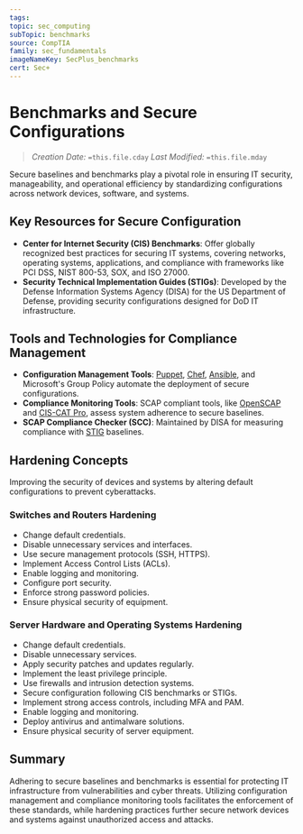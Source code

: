 ```yaml
---
tags: 
topic: sec_computing
subTopic: benchmarks
source: CompTIA
family: sec_fundamentals
imageNameKey: SecPlus_benchmarks
cert: Sec+
---
```

# Benchmarks and Secure Configurations
> *Creation Date:* `=this.file.cday`
> *Last Modified:* `=this.file.mday`

Secure baselines and benchmarks play a pivotal role in ensuring IT security, manageability, and operational efficiency by standardizing configurations across network devices, software, and systems.

## Key Resources for Secure Configuration
- **Center for Internet Security (CIS) Benchmarks**: Offer globally recognized best practices for securing IT systems, covering networks, operating systems, applications, and compliance with frameworks like PCI DSS, NIST 800-53, SOX, and ISO 27000.
- **Security Technical Implementation Guides (STIGs)**: Developed by the Defense Information Systems Agency (DISA) for the US Department of Defense, providing security configurations designed for DoD IT infrastructure.

## Tools and Technologies for Compliance Management
- **Configuration Management Tools**: [Puppet](https://www.puppet.com/), [Chef](https://www.chef.io/), [Ansible](https://www.ansible.com/), and Microsoft's Group Policy automate the deployment of secure configurations.
- **Compliance Monitoring Tools**: SCAP compliant tools, like [OpenSCAP](https://www.open-scap.org/) and [CIS-CAT Pro](https://www.cisecurity.org/cybersecurity-tools/cis-cat-pro), assess system adherence to secure baselines.
- **SCAP Compliance Checker (SCC)**: Maintained by DISA for measuring compliance with [STIG](https://public.cyber.mil/stigs/scap/) baselines.

## Hardening Concepts
Improving the security of devices and systems by altering default configurations to prevent cyberattacks.

### Switches and Routers Hardening
- Change default credentials.
- Disable unnecessary services and interfaces.
- Use secure management protocols (SSH, HTTPS).
- Implement Access Control Lists (ACLs).
- Enable logging and monitoring.
- Configure port security.
- Enforce strong password policies.
- Ensure physical security of equipment.

### Server Hardware and Operating Systems Hardening
- Change default credentials.
- Disable unnecessary services.
- Apply security patches and updates regularly.
- Implement the least privilege principle.
- Use firewalls and intrusion detection systems.
- Secure configuration following CIS benchmarks or STIGs.
- Implement strong access controls, including MFA and PAM.
- Enable logging and monitoring.
- Deploy antivirus and antimalware solutions.
- Ensure physical security of server equipment.

## Summary
Adhering to secure baselines and benchmarks is essential for protecting IT infrastructure from vulnerabilities and cyber threats. Utilizing configuration management and compliance monitoring tools facilitates the enforcement of these standards, while hardening practices further secure network devices and systems against unauthorized access and attacks.
